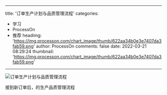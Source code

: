 
---
title: '订单生产计划与品质管理流程'
categories: 
 - 学习
 - ProcessOn
 - 推荐
headimg: 'https://img.processon.com/chart_image/thumb/622aa34b0e3e7407da3fab59.png'
author: ProcessOn
comments: false
date: 2022-03-21 08:29:24
thumbnail: 'https://img.processon.com/chart_image/thumb/622aa34b0e3e7407da3fab59.png'
---

<div>   
<img class="thumb" alt="订单生产计划与品质管理流程" src="https://img.processon.com/chart_image/thumb/622aa34b0e3e7407da3fab59.png" referrerpolicy="no-referrer">
<p>接到新订单后，的生产品质管理流程</p>  
</div>
            